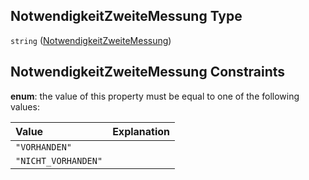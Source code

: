 ## NotwendigkeitZweiteMessung Type

`string` ([NotwendigkeitZweiteMessung](notwendigkeitzweitemessung.md))

## NotwendigkeitZweiteMessung Constraints

**enum**: the value of this property must be equal to one of the following values:

| Value               | Explanation |
| :------------------ | :---------- |
| `"VORHANDEN"`       |             |
| `"NICHT_VORHANDEN"` |             |
